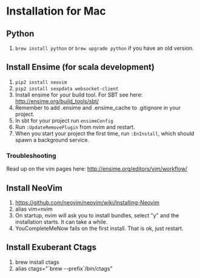 # Installation for Mac

## Python

1. `brew install python` or `brew upgrade python` if you have an old version.

## Install Ensime (for scala development)

1. `pip2 install neovim`
2. `pip2 install sexpdata websocket-client`
3. Install ensime for your build tool. For SBT see here: http://ensime.org/build_tools/sbt/
4. Remember to add .ensime and .ensime_cache to .gitignore in your project.
5. In sbt for your project run `ensimeConfig`
6. Run `:UpdateRemovePlugin` from nvim and restart.
7. When you start your project the first time, run `:EnInstall`, which should spawn a background service.

### Troubleshooting

Read up on the vim pages here: http://ensime.org/editors/vim/workflow/

## Install NeoVim

1. https://github.com/neovim/neovim/wiki/Installing-Neovim
2. alias vim=nvim
3. On startup, nvim will ask you to install bundles, select "y" and the installation starts. It can take a while.
4. YouCompleteMeNow fails on the first install. That is ok, just restart. 

## Install Exuberant Ctags 

1. brew install ctags
2. alias ctags="\`brew --prefix\`/bin/ctags"
